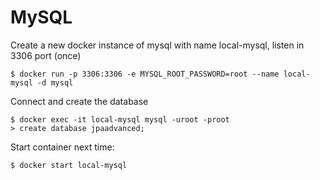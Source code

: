 # MySQL

Create a new docker instance of mysql with name local-mysql, listen in 3306 port (once)

```
$ docker run -p 3306:3306 -e MYSQL_ROOT_PASSWORD=root --name local-mysql -d mysql
```

Connect and create the database

```
$ docker exec -it local-mysql mysql -uroot -proot
> create database jpaadvanced;
```

Start container next time:
```
$ docker start local-mysql
```

